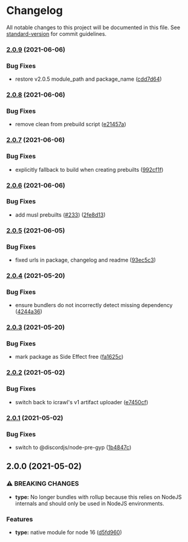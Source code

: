 # Changelog

All notable changes to this project will be documented in this file. See [standard-version](https://github.com/conventional-changelog/standard-version) for commit guidelines.

### [2.0.9](https://github.com/sapphiredev/type/compare/v2.0.8...v2.0.9) (2021-06-06)


### Bug Fixes

* restore v2.0.5 module_path and package_name ([cdd7d64](https://github.com/sapphiredev/type/commit/cdd7d6468fee0627941c5b3df3b55bee492d0257))

### [2.0.8](https://github.com/sapphiredev/type/compare/v2.0.7...v2.0.8) (2021-06-06)


### Bug Fixes

* remove clean from prebuild script ([e21457a](https://github.com/sapphiredev/type/commit/e21457adad4e860f56e951e0b6f9b791d7b9d313))

### [2.0.7](https://github.com/sapphiredev/type/compare/v2.0.6...v2.0.7) (2021-06-06)


### Bug Fixes

* explicitly fallback to build when creating prebuilts ([992cf1f](https://github.com/sapphiredev/type/commit/992cf1f0b560e857c28fe2a846a137a9eb671b6b))

### [2.0.6](https://github.com/sapphiredev/type/compare/v2.0.5...v2.0.6) (2021-06-06)


### Bug Fixes

* add musl prebuilts ([#233](https://github.com/sapphiredev/type/issues/233)) ([2fe8d13](https://github.com/sapphiredev/type/commit/2fe8d13ad7e138cf8af3ea1b057beddb09369522))

### [2.0.5](https://github.com/sapphiredev/type/compare/v2.0.4...v2.0.5) (2021-06-05)


### Bug Fixes

* fixed urls in package, changelog and readme ([93ec5c3](https://github.com/sapphiredev/type/commit/93ec5c3918bfec502efcbc417999d7fbc74cd4d6))

### [2.0.4](https://github.com/sapphiredev/type/compare/v2.0.3...v2.0.4) (2021-05-20)


### Bug Fixes

* ensure bundlers do not incorrectly detect missing dependency ([4244a36](https://github.com/sapphiredev/type/commit/4244a3608f86bb7f99c1cbff04741794f035e187))

### [2.0.3](https://github.com/sapphiredev/type/compare/v2.0.2...v2.0.3) (2021-05-20)


### Bug Fixes

* mark package as Side Effect free ([fa1625c](https://github.com/sapphiredev/type/commit/fa1625c1957fc182e7597499c7573d843ab11652))

### [2.0.2](https://github.com/sapphiredev/type/compare/v2.0.1...v2.0.2) (2021-05-02)


### Bug Fixes

* switch back to icrawl's v1 artifact uploader ([e7450cf](https://github.com/sapphiredev/type/commit/e7450cfbd887e37597e840aa3bd1e919f9fa8a58))

### [2.0.1](https://github.com/sapphiredev/type/compare/v2.0.0...v2.0.1) (2021-05-02)


### Bug Fixes

* switch to @discordjs/node-pre-gyp ([1b4847c](https://github.com/sapphiredev/type/commit/1b4847c5bae9c20f78ba34e3be3edb067dafd4dc))

## 2.0.0 (2021-05-02)


### ⚠ BREAKING CHANGES

* **type:** No longer bundles with rollup because this relies on NodeJS internals and should
only be used in NodeJS environments.

### Features

* **type:** native module for node 16 ([d5fd960](https://github.com/sapphiredev/type/commit/d5fd9607f6e951d712d9dbf3160bd78dd57fdf82))
